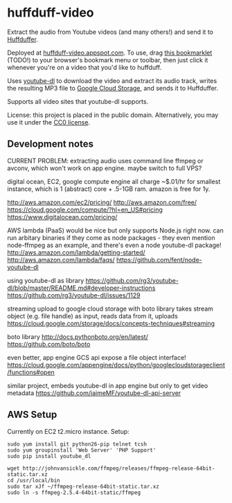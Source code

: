 # huffduff-video
Extract the audio from Youtube videos (and many others!) and send it to
[Huffduffer](http://huffduffer.com/).

Deployed at [huffduff-video.appspot.com](https://huffduff-video.appspot.com/).
To use, drag [this bookmarklet]() (TODO!) to your browser's bookmark menu or
toolbar, then just click it whenever you're on a video that you'd like to
huffduff.

Uses [youtube-dl](http://rg3.github.io/youtube-dl/) to download the video and
extract its audio track, writes the resulting MP3 file to
[Google Cloud Storage](https://cloud.google.com/storage/), and sends it to
Huffduffer.

Supports all video sites that youtube-dl supports.

License: this project is placed in the public domain. Alternatively, you may use
it under the [CC0 license](http://creativecommons.org/publicdomain/zero/1.0/).


## Development notes

CURRENT PROBLEM: extracting audio uses command line ffmpeg or avconv, which
won't work on app engine. maybe switch to full VPS?

digital ocean, EC2, google compute engine all charge ~$.01/hr for smallest
instance, which is 1 (abstract) core + .5-1GB ram. amazon is free for 1y.

http://aws.amazon.com/ec2/pricing/
http://aws.amazon.com/free/
https://cloud.google.com/compute/?hl=en_US#pricing
https://www.digitalocean.com/pricing/

AWS lambda (PaaS) would be nice but only supports Node.js right now. can run
arbitary binaries if they come as node packages - they even mention node-ffmpeg
as an example, and there's even a node youtube-dl package!
http://aws.amazon.com/lambda/getting-started/
http://aws.amazon.com/lambda/faqs/
https://github.com/fent/node-youtube-dl

using youtube-dl as library
https://github.com/rg3/youtube-dl/blob/master/README.md#developer-instructions
https://github.com/rg3/youtube-dl/issues/1129

streaming upload to google cloud storage with boto library
takes stream object (e.g. file handle) as input, reads data from it, uploads
https://cloud.google.com/storage/docs/concepts-techniques#streaming

boto library
http://docs.pythonboto.org/en/latest/
https://github.com/boto/boto

even better, app engine GCS api expose a file object interface!
https://cloud.google.com/appengine/docs/python/googlecloudstorageclient/functions#open

similar project, embeds youtube-dl in app engine but only to get video metadata
https://github.com/jaimeMF/youtube-dl-api-server

## AWS Setup

Currently on EC2 t2.micro instance. Setup:

```shell
sudo yum install git python26-pip telnet tcsh
sudo yum groupinstall 'Web Server' 'PHP Support'
sudo pip install youtube_dl

wget http://johnvansickle.com/ffmpeg/releases/ffmpeg-release-64bit-static.tar.xz
cd /usr/local/bin
sudo tar xJf ~/ffmpeg-release-64bit-static.tar.xz
sudo ln -s ffmpeg-2.5.4-64bit-static/ffmpeg
```
